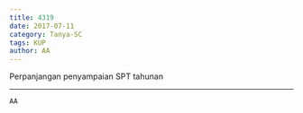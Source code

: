 ```yaml
---
title: 4319
date: 2017-07-11
category: Tanya-SC
tags: KUP
author: AA
---
```


Perpanjangan penyampaian SPT tahunan

---



`AA`
